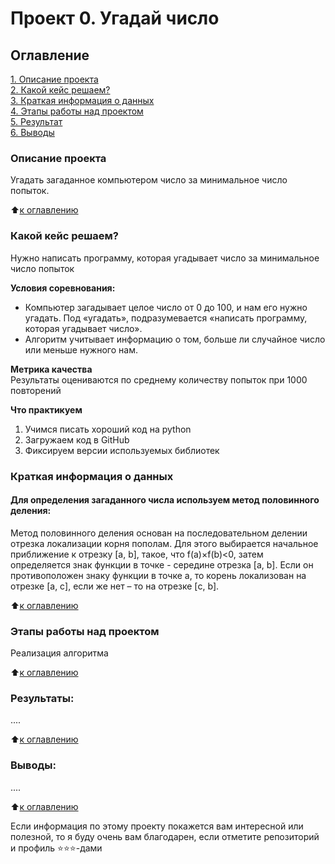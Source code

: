 # Проект 0. Угадай число

## Оглавление  
[1. Описание проекта](#Описание-проекта)  
[2. Какой кейс решаем?](#Какой-кейс-решаем)  
[3. Краткая информация о данных](.README.md#Краткая-информация-о-данных)  
[4. Этапы работы над проектом](.README.md#Этапы-работы-над-проектом)  
[5. Результат](.README.md#Результат)    
[6. Выводы](.README.md#Выводы) 

### Описание проекта    
Угадать загаданное компьютером число за минимальное число попыток.

:arrow_up:[к оглавлению](#Оглавление)


### Какой кейс решаем?    
Нужно написать программу, которая угадывает число за минимальное число попыток

**Условия соревнования:**  
- Компьютер загадывает целое число от 0 до 100, и нам его нужно угадать. Под «угадать», подразумевается «написать программу, которая угадывает число».
- Алгоритм учитывает информацию о том, больше ли случайное число или меньше нужного нам.

**Метрика качества**     
Результаты оцениваются по среднему количеству попыток при 1000 повторений

**Что практикуем**     
1. Учимся писать хороший код на python
2. Загружаем код в GitHub
3. Фиксируем версии используемых библиотек 


### Краткая информация о данных
#### Для определения загаданного числа используем метод половинного деления:
Метод половинного деления основан на последовательном делении отрезка локализации корня пополам.
Для этого выбирается начальное приближение к отрезку [a, b], такое, что f(a)×f(b)<0, затем определяется знак функции в точке - середине отрезка [a, b]. Если он противоположен  знаку функции в точке a, то корень локализован на отрезке [a, c], если же нет – то на отрезке [c, b].

  
:arrow_up:[к оглавлению](.README.md#Оглавление)


### Этапы работы над проектом  
Реализация алгоритма

:arrow_up:[к оглавлению](.README.md#Оглавление)


### Результаты:  
....

:arrow_up:[к оглавлению](.README.md#Оглавление)


### Выводы:  
....

:arrow_up:[к оглавлению](.README.md#Оглавление)


Если информация по этому проекту покажется вам интересной или полезной, то я буду очень вам благодарен, если отметите репозиторий и профиль ⭐️⭐️⭐️-дами